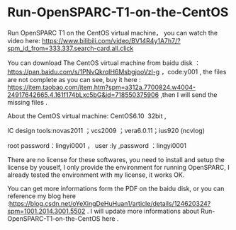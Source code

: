 # Run-OpenSPARC-T1-on-the-CentOS
Run OpenSPARC T1 on the CentOS virtual machine， you can watch the video here: https://www.bilibili.com/video/BV14R4y1A7h7/?spm_id_from=333.337.search-card.all.click 

You can download The CentOS virtual machine  from baidu disk ：https://pan.baidu.com/s/1PNvQkrqlH6MsbgjooVzl-g ，code:y001 , 
the files are not complete as you can see,
buy it here : https://item.taobao.com/item.htm?spm=a312a.7700824.w4004-24917642665.4.161f174bLxc5bG&id=718550375906 ,then I will send the missing files .

About the CentOS virtual machine:
CentOS6.10  32bit ,

IC design tools:novas2011 ；vcs2009 ；vera6.0.11；ius920 (ncvlog)

root password：lingyi0001 ， user :ly ,password ：lingyi0001

There are no license for these softwares, you need to install and setup the license by youself, I only provide the environment for running OpenSPARC, 
I already tested the environment with my license, it works OK.

 You can get more informations form  the PDF  on the baidu disk, or you can reference my blog here :https://blog.csdn.net/oYeXingDeHuHuan1/article/details/124620324?spm=1001.2014.3001.5502 .
I will update more informations about Run-OpenSPARC-T1-on-the-CentOS here .

